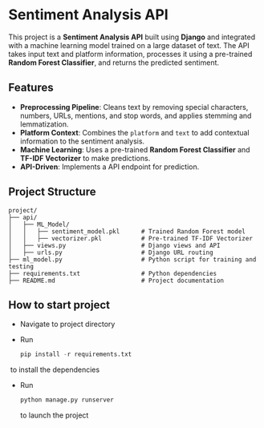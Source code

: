 # Sentiment Analysis API

This project is a **Sentiment Analysis API** built using **Django** and integrated with a machine learning model trained on a large dataset of text. The API takes input text and platform information, processes it using a pre-trained **Random Forest Classifier**, and returns the predicted sentiment.

## Features

- **Preprocessing Pipeline**: Cleans text by removing special characters, numbers, URLs, mentions, and stop words, and applies stemming and lemmatization.
- **Platform Context**: Combines the `platform` and `text` to add contextual information to the sentiment analysis.
- **Machine Learning**: Uses a pre-trained **Random Forest Classifier** and **TF-IDF Vectorizer** to make predictions.
- **API-Driven**: Implements a API endpoint for prediction.

## Project Structure

```plaintext
project/
├── api/
│   ├── ML_Model/
│   │   ├── sentiment_model.pkl      # Trained Random Forest model
│   │   ├── vectorizer.pkl           # Pre-trained TF-IDF Vectorizer
│   ├── views.py                     # Django views and API
│   ├── urls.py                      # Django URL routing
├── ml_model.py                      # Python script for training and testing
├── requirements.txt                 # Python dependencies
├── README.md                        # Project documentation
```

## How to start project

- Navigate to project directory

- Run 

  ```python
  pip install -r requirements.txt
  ```

​	to install the dependencies

- Run 

  ```python
  python manage.py runserver
  ```

  to launch the project